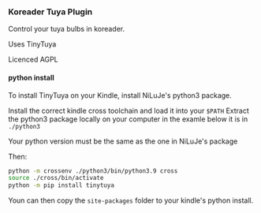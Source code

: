 ### Koreader Tuya Plugin

Control your tuya bulbs in koreader.

Uses TinyTuya

Licenced AGPL

#### python install

To install TinyTuya on your Kindle, install NiLuJe's python3 package.

Install the correct kindle cross toolchain and load it into your `$PATH`
Extract the python3 package locally on your computer in the examle below it is in `./python3`

Your python version must be the same as the one in NiLuJe's package

Then:

```bash
python -m crossenv ./python3/bin/python3.9 cross
source ./cross/bin/activate
python -m pip install tinytuya
```

Youn can then copy the `site-packages` folder to your kindle's python install.
